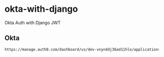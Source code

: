# okta-with-django
Okta Auth with Django JWT

## Okta
```bash
https://manage.auth0.com/dashboard/us/dev-vnynddj36ad11hlo/applications/9cPu4fNzEIUyaENZRGuTNYCjIITVO5ox/credentials
```
